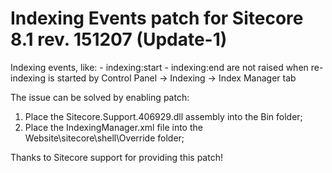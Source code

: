 # Indexing Events patch for Sitecore 8.1 rev. 151207 (Update-1) 

Indexing events, like:
	- indexing:start
	- indexing:end
are not raised when re-indexing is started by Control Panel -> Indexing -> Index Manager tab

The issue can be solved by enabling patch:
1. Place the Sitecore.Support.406929.dll assembly into the Bin folder;
2. Place the IndexingManager.xml file into the Website\sitecore\shell\Override folder;

Thanks to Sitecore support for providing this patch!
